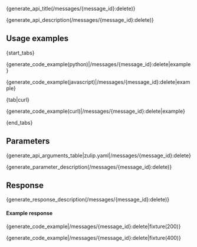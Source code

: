 {generate_api_title(/messages/{message_id}:delete)}

{generate_api_description(/messages/{message_id}:delete)}

## Usage examples

{start_tabs}

{generate_code_example(python)|/messages/{message_id}:delete|example}

{generate_code_example(javascript)|/messages/{message_id}:delete|example}

{tab|curl}

{generate_code_example(curl)|/messages/{message_id}:delete|example}

{end_tabs}

## Parameters

{generate_api_arguments_table|zulip.yaml|/messages/{message_id}:delete}

{generate_parameter_description(/messages/{message_id}:delete)}

## Response

{generate_response_description(/messages/{message_id}:delete)}

#### Example response

{generate_code_example|/messages/{message_id}:delete|fixture(200)}

{generate_code_example|/messages/{message_id}:delete|fixture(400)}

